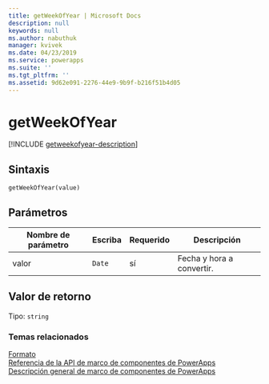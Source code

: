 ```yaml
---
title: getWeekOfYear | Microsoft Docs
description: null
keywords: null
ms.author: nabuthuk
manager: kvivek
ms.date: 04/23/2019
ms.service: powerapps
ms.suite: ''
ms.tgt_pltfrm: ''
ms.assetid: 9d62e091-2276-44e9-9b9f-b216f51b4d05
---
```


# <a name="getweekofyear"></a>getWeekOfYear

[!INCLUDE [getweekofyear-description](includes/getweekofyear-description.md)]

## <a name="syntax"></a>Sintaxis

`getWeekOfYear(value)`

## <a name="parameters"></a>Parámetros

| Nombre de parámetro|Escriba|Requerido|Descripción|
| ------------- |----|--------|-----------|
|valor|`Date`|sí|Fecha y hora a convertir.|

## <a name="return-value"></a>Valor de retorno

Tipo: `string`


### <a name="related-topics"></a>Temas relacionados

[Formato](../formatting.md)<br/>
[Referencia de la API de marco de componentes de PowerApps](../../reference/index.md)<br/>
[Descripción general de marco de componentes de PowerApps](../../overview.md)